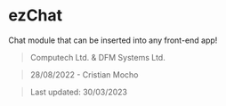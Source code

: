 # ezChat

Chat module that can be inserted into any front-end app!

> Computech Ltd. & DFM Systems Ltd.

> 28/08/2022 - Cristian Mocho

> Last updated: 30/03/2023
